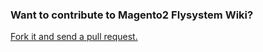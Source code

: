 ### Want to contribute to Magento2 Flysystem Wiki?

[Fork it and send a pull request.](https://github.com/Flagbit/Magento2-Flysystem-Wiki)